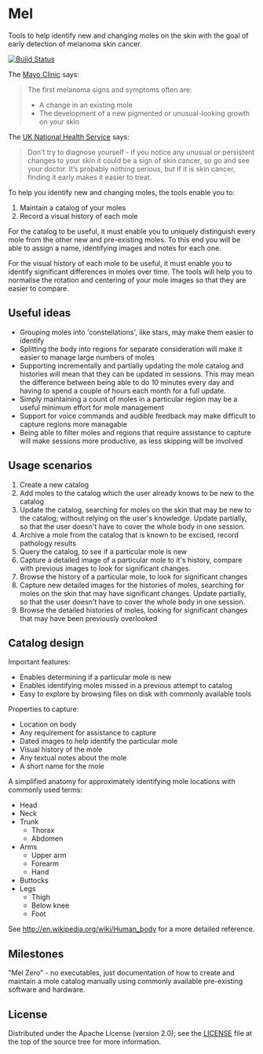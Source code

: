 Mel
===

Tools to help identify new and changing moles on the skin with the goal of
early detection of melanoma skin cancer.

[![Build Status](https://travis-ci.org/aevri/mel.svg)](https://travis-ci.org/aevri/mel)

The [Mayo Clinic](1) says:
> The first melanoma signs and symptoms often are:
>
> - A change in an existing mole
> - The development of a new pigmented or unusual-looking growth on your skin

The [UK National Health Service][2] says:
> Don’t try to diagnose yourself - if you notice any unusual or persistent
changes to your skin it could be a sign of skin cancer, so go and see your
doctor. It’s probably nothing serious, but if it is skin cancer, finding it
early makes it easier to treat.

To help you identify new and changing moles, the tools enable you to:

1. Maintain a catalog of your moles
2. Record a visual history of each mole

For the catalog to be useful, it must enable you to uniquely distinguish every
mole from the other new and pre-existing moles. To this end you will be able to
assign a name, identifying images and notes for each one.

For the visual history of each mole to be useful, it must enable you to
identify significant differences in moles over time. The tools will help you to
normalise the rotation and centering of your mole images so that they are
easier to compare.

[1]: http://www.mayoclinic.org/diseases-conditions/melanoma/basics/symptoms/con-20026009
[2]: http://www.nhs.uk/be-clear-on-cancer/assets/BeClearOnCancer_skincancer_leaflet.pdf

Useful ideas
------------

- Grouping moles into 'constellations', like stars, may make them easier to
  identify
- Splitting the body into regions for separate consideration will make it
  easier to manage large numbers of moles
- Supporting incrementally and partially updating the mole catalog and
  histories will mean that they can be updated in sessions. This may mean the
  difference between being able to do 10 minutes every day and having to spend
  a couple of hours each month for a full update.
- Simply maintaining a count of moles in a particular region may be a useful
  minimum effort for mole management
- Support for voice commands and audible feedback may make difficult to capture
  regions more managable
- Being able to filter moles and regions that require assistance to capture
  will make sessions more productive, as less skipping will be involved

Usage scenarios
---------------

1. Create a new catalog
2. Add moles to the catalog which the user already knows to be new to the
   catalog
3. Update the catalog, searching for moles on the skin that may be new to the
   catalog; without relying on the user's knowledge. Update partially, so that
   the user doesn't have to cover the whole body in one session.
4. Archive a mole from the catalog that is known to be excised, record
   pathology results
5. Query the catalog, to see if a particular mole is new
6. Capture a detailed image of a particular mole to it's history, compare with
   previous images to look for significant changes.
7. Browse the history of a particular mole, to look for significant changes
8. Capture new detailed images for the histories of moles, searching for moles
   on the skin that may have significant changes. Update partially, so that the
   user doesn't have to cover the whole body in one session.
9. Browse the detailed histories of moles, looking for significant changes that
   may have been previously overlooked

Catalog design
--------------

Important features:

- Enables determining if a particular mole is new
- Enables identifying moles missed in a previous attempt to catalog
- Easy to explore by browsing files on disk with commonly available tools

Properties to capture:

- Location on body
- Any requirement for assistance to capture
- Dated images to help identify the particular mole
- Visual history of the mole
- Any textual notes about the mole
- A short name for the mole

A simplified anatomy for approximately identifying mole locations with commonly
used terms:

- Head
- Neck
- Trunk
  - Thorax
  - Abdomen
- Arms
  - Upper arm
  - Forearm
  - Hand
- Buttocks
- Legs
  - Thigh
  - Below knee
  - Foot

See http://en.wikipedia.org/wiki/Human_body for a more detailed reference.

Milestones
----------

"Mel Zero" - no executables, just documentation of how to create and maintain a
mole catalog manually using commonly available pre-existing software and
hardware.

License
-------

Distributed under the Apache License (version 2.0); see the [LICENSE](LICENSE)
file at the top of the source tree for more information.
